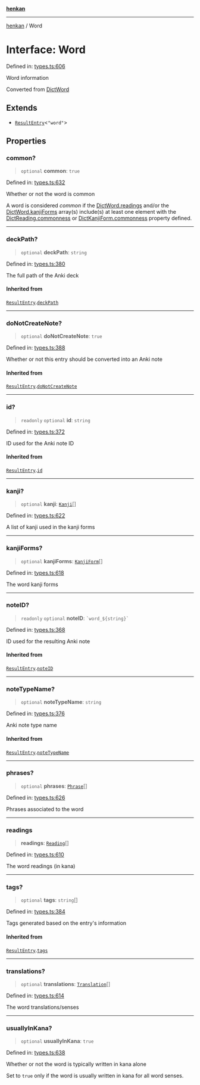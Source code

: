[**henkan**](../README.md)

***

[henkan](../README.md) / Word

# Interface: Word

Defined in: [types.ts:606](https://github.com/Ronokof/Henkan/blob/0242f1c5122d344151cda089e111ebb217d29eb9/src/types.ts#L606)

Word information

Converted from [DictWord](DictWord.md)

## Extends

- [`ResultEntry`](ResultEntry.md)\<`"word"`\>

## Properties

### common?

> `optional` **common**: `true`

Defined in: [types.ts:632](https://github.com/Ronokof/Henkan/blob/0242f1c5122d344151cda089e111ebb217d29eb9/src/types.ts#L632)

Whether or not the word is common

A word is considered *common* if the [DictWord.readings](DictWord.md#readings) and/or the [DictWord.kanjiForms](DictWord.md#kanjiforms) array(s) include(s) at least one element with the [DictReading.commonness](DictReading.md#commonness) or [DictKanjiForm.commonness](DictKanjiForm.md#commonness) property defined.

***

### deckPath?

> `optional` **deckPath**: `string`

Defined in: [types.ts:380](https://github.com/Ronokof/Henkan/blob/0242f1c5122d344151cda089e111ebb217d29eb9/src/types.ts#L380)

The full path of the Anki deck

#### Inherited from

[`ResultEntry`](ResultEntry.md).[`deckPath`](ResultEntry.md#deckpath)

***

### doNotCreateNote?

> `optional` **doNotCreateNote**: `true`

Defined in: [types.ts:388](https://github.com/Ronokof/Henkan/blob/0242f1c5122d344151cda089e111ebb217d29eb9/src/types.ts#L388)

Whether or not this entry should be converted into an Anki note

#### Inherited from

[`ResultEntry`](ResultEntry.md).[`doNotCreateNote`](ResultEntry.md#donotcreatenote)

***

### id?

> `readonly` `optional` **id**: `string`

Defined in: [types.ts:372](https://github.com/Ronokof/Henkan/blob/0242f1c5122d344151cda089e111ebb217d29eb9/src/types.ts#L372)

ID used for the Anki note ID

#### Inherited from

[`ResultEntry`](ResultEntry.md).[`id`](ResultEntry.md#id)

***

### kanji?

> `optional` **kanji**: [`Kanji`](Kanji.md)[]

Defined in: [types.ts:622](https://github.com/Ronokof/Henkan/blob/0242f1c5122d344151cda089e111ebb217d29eb9/src/types.ts#L622)

A list of kanji used in the kanji forms

***

### kanjiForms?

> `optional` **kanjiForms**: [`KanjiForm`](KanjiForm.md)[]

Defined in: [types.ts:618](https://github.com/Ronokof/Henkan/blob/0242f1c5122d344151cda089e111ebb217d29eb9/src/types.ts#L618)

The word kanji forms

***

### noteID?

> `readonly` `optional` **noteID**: `` `word_${string}` ``

Defined in: [types.ts:368](https://github.com/Ronokof/Henkan/blob/0242f1c5122d344151cda089e111ebb217d29eb9/src/types.ts#L368)

ID used for the resulting Anki note

#### Inherited from

[`ResultEntry`](ResultEntry.md).[`noteID`](ResultEntry.md#noteid)

***

### noteTypeName?

> `optional` **noteTypeName**: `string`

Defined in: [types.ts:376](https://github.com/Ronokof/Henkan/blob/0242f1c5122d344151cda089e111ebb217d29eb9/src/types.ts#L376)

Anki note type name

#### Inherited from

[`ResultEntry`](ResultEntry.md).[`noteTypeName`](ResultEntry.md#notetypename)

***

### phrases?

> `optional` **phrases**: [`Phrase`](Phrase.md)[]

Defined in: [types.ts:626](https://github.com/Ronokof/Henkan/blob/0242f1c5122d344151cda089e111ebb217d29eb9/src/types.ts#L626)

Phrases associated to the word

***

### readings

> **readings**: [`Reading`](Reading.md)[]

Defined in: [types.ts:610](https://github.com/Ronokof/Henkan/blob/0242f1c5122d344151cda089e111ebb217d29eb9/src/types.ts#L610)

The word readings (in kana)

***

### tags?

> `optional` **tags**: `string`[]

Defined in: [types.ts:384](https://github.com/Ronokof/Henkan/blob/0242f1c5122d344151cda089e111ebb217d29eb9/src/types.ts#L384)

Tags generated based on the entry's information

#### Inherited from

[`ResultEntry`](ResultEntry.md).[`tags`](ResultEntry.md#tags)

***

### translations?

> `optional` **translations**: [`Translation`](Translation.md)[]

Defined in: [types.ts:614](https://github.com/Ronokof/Henkan/blob/0242f1c5122d344151cda089e111ebb217d29eb9/src/types.ts#L614)

The word translations/senses

***

### usuallyInKana?

> `optional` **usuallyInKana**: `true`

Defined in: [types.ts:638](https://github.com/Ronokof/Henkan/blob/0242f1c5122d344151cda089e111ebb217d29eb9/src/types.ts#L638)

Whether or not the word is typically written in kana alone

Set to `true` only if the word is usually written in kana for all word senses.
